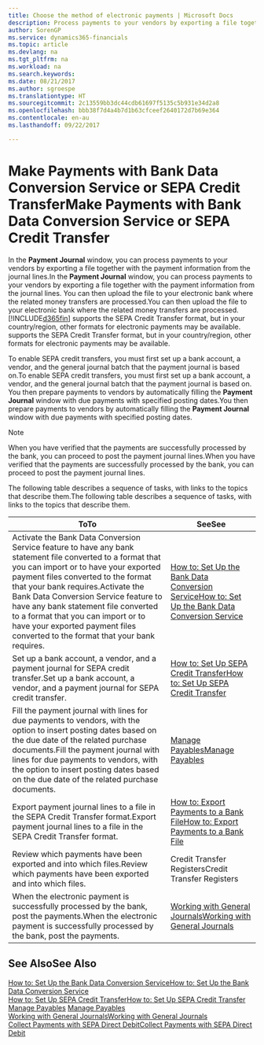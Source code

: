```yaml
---
title: Choose the method of electronic payments | Microsoft Docs
description: Process payments to your vendors by exporting a file together with the payment information from the journal lines.
author: SorenGP
ms.service: dynamics365-financials
ms.topic: article
ms.devlang: na
ms.tgt_pltfrm: na
ms.workload: na
ms.search.keywords: 
ms.date: 08/21/2017
ms.author: sgroespe
ms.translationtype: HT
ms.sourcegitcommit: 2c13559bb3dc44cdb61697f5135c5b931e34d2a8
ms.openlocfilehash: bbb38f7d4a4b7d1b63cfceef2640172d7b69e364
ms.contentlocale: en-au
ms.lasthandoff: 09/22/2017

---
```

# <a name="make-payments-with-bank-data-conversion-service-or-sepa-credit-transfer"></a><span data-ttu-id="52fee-103">Make Payments with Bank Data Conversion Service or SEPA Credit Transfer</span><span class="sxs-lookup"><span data-stu-id="52fee-103">Make Payments with Bank Data Conversion Service or SEPA Credit Transfer</span></span>
<span data-ttu-id="52fee-104">In the **Payment Journal** window, you can process payments to your vendors by exporting a file together with the payment information from the journal lines.</span><span class="sxs-lookup"><span data-stu-id="52fee-104">In the **Payment Journal** window, you can process payments to your vendors by exporting a file together with the payment information from the journal lines.</span></span> <span data-ttu-id="52fee-105">You can then upload the file to your electronic bank where the related money transfers are processed.</span><span class="sxs-lookup"><span data-stu-id="52fee-105">You can then upload the file to your electronic bank where the related money transfers are processed.</span></span> [!INCLUDE[d365fin](includes/d365fin_md.md)]<span data-ttu-id="52fee-106"> supports the SEPA Credit Transfer format, but in your country/region, other formats for electronic payments may be available.</span><span class="sxs-lookup"><span data-stu-id="52fee-106"> supports the SEPA Credit Transfer format, but in your country/region, other formats for electronic payments may be available.</span></span>   

 <span data-ttu-id="52fee-107">To enable SEPA credit transfers, you must first set up a bank account, a vendor, and the general journal batch that the payment journal is based on.</span><span class="sxs-lookup"><span data-stu-id="52fee-107">To enable SEPA credit transfers, you must first set up a bank account, a vendor, and the general journal batch that the payment journal is based on.</span></span> <span data-ttu-id="52fee-108">You then prepare payments to vendors by automatically filling the **Payment Journal** window with due payments with specified posting dates.</span><span class="sxs-lookup"><span data-stu-id="52fee-108">You then prepare payments to vendors by automatically filling the **Payment Journal** window with due payments with specified posting dates.</span></span>  

> [!NOTE]  
>  <span data-ttu-id="52fee-109">When you have verified that the payments are successfully processed by the bank, you can proceed to post the payment journal lines.</span><span class="sxs-lookup"><span data-stu-id="52fee-109">When you have verified that the payments are successfully processed by the bank, you can proceed to post the payment journal lines.</span></span>  

 <span data-ttu-id="52fee-110">The following table describes a sequence of tasks, with links to the topics that describe them.</span><span class="sxs-lookup"><span data-stu-id="52fee-110">The following table describes a sequence of tasks, with links to the topics that describe them.</span></span>   

|<span data-ttu-id="52fee-111">**To**</span><span class="sxs-lookup"><span data-stu-id="52fee-111">**To**</span></span>|<span data-ttu-id="52fee-112">**See**</span><span class="sxs-lookup"><span data-stu-id="52fee-112">**See**</span></span>|  
|------------|-------------|  
|<span data-ttu-id="52fee-113">Activate the Bank Data Conversion Service feature to have any bank statement file converted to a format that you can import or to have your exported payment files converted to the format that your bank requires.</span><span class="sxs-lookup"><span data-stu-id="52fee-113">Activate the Bank Data Conversion Service feature to have any bank statement file converted to a format that you can import or to have your exported payment files converted to the format that your bank requires.</span></span>|[<span data-ttu-id="52fee-114">How to: Set Up the Bank Data Conversion Service</span><span class="sxs-lookup"><span data-stu-id="52fee-114">How to: Set Up the Bank Data Conversion Service</span></span>](bank-how-setup-bank-statement-service.md)|  
|<span data-ttu-id="52fee-115">Set up a bank account, a vendor, and a payment journal for SEPA credit transfer.</span><span class="sxs-lookup"><span data-stu-id="52fee-115">Set up a bank account, a vendor, and a payment journal for SEPA credit transfer.</span></span>|[<span data-ttu-id="52fee-116">How to: Set Up SEPA Credit Transfer</span><span class="sxs-lookup"><span data-stu-id="52fee-116">How to: Set Up SEPA Credit Transfer</span></span>](finance-how-to-set-up-sepa-credit-transfer.md)|  
|<span data-ttu-id="52fee-117">Fill the payment journal with lines for due payments to vendors, with the option to insert posting dates based on the due date of the related purchase documents.</span><span class="sxs-lookup"><span data-stu-id="52fee-117">Fill the payment journal with lines for due payments to vendors, with the option to insert posting dates based on the due date of the related purchase documents.</span></span>|[<span data-ttu-id="52fee-118">Manage Payables</span><span class="sxs-lookup"><span data-stu-id="52fee-118">Manage Payables</span></span>](payables-manage-payables.md)|  
|<span data-ttu-id="52fee-119">Export payment journal lines to a file in the SEPA Credit Transfer format.</span><span class="sxs-lookup"><span data-stu-id="52fee-119">Export payment journal lines to a file in the SEPA Credit Transfer format.</span></span>|[<span data-ttu-id="52fee-120">How to: Export Payments to a Bank File</span><span class="sxs-lookup"><span data-stu-id="52fee-120">How to: Export Payments to a Bank File</span></span>](payables-how-export-payments-bank-file.md)|  
|<span data-ttu-id="52fee-121">Review which payments have been exported and into which files.</span><span class="sxs-lookup"><span data-stu-id="52fee-121">Review which payments have been exported and into which files.</span></span>|<span data-ttu-id="52fee-122">Credit Transfer Registers</span><span class="sxs-lookup"><span data-stu-id="52fee-122">Credit Transfer Registers</span></span>|  
|<span data-ttu-id="52fee-123">When the electronic payment is successfully processed by the bank, post the payments.</span><span class="sxs-lookup"><span data-stu-id="52fee-123">When the electronic payment is successfully processed by the bank, post the payments.</span></span>|[<span data-ttu-id="52fee-124">Working with General Journals</span><span class="sxs-lookup"><span data-stu-id="52fee-124">Working with General Journals</span></span>](ui-work-general-journals.md)|  

## <a name="see-also"></a><span data-ttu-id="52fee-125">See Also</span><span class="sxs-lookup"><span data-stu-id="52fee-125">See Also</span></span>  
[<span data-ttu-id="52fee-126">How to: Set Up the Bank Data Conversion Service</span><span class="sxs-lookup"><span data-stu-id="52fee-126">How to: Set Up the Bank Data Conversion Service</span></span>](bank-how-setup-bank-statement-service.md)  
[<span data-ttu-id="52fee-127">How to: Set Up SEPA Credit Transfer</span><span class="sxs-lookup"><span data-stu-id="52fee-127">How to: Set Up SEPA Credit Transfer</span></span>](finance-how-to-set-up-sepa-credit-transfer.md)  
<span data-ttu-id="52fee-128">[Manage Payables](payables-manage-payables.md) </span><span class="sxs-lookup"><span data-stu-id="52fee-128">[Manage Payables](payables-manage-payables.md) </span></span>  
[<span data-ttu-id="52fee-129">Working with General Journals</span><span class="sxs-lookup"><span data-stu-id="52fee-129">Working with General Journals</span></span>](ui-work-general-journals.md)  
[<span data-ttu-id="52fee-130">Collect Payments with SEPA Direct Debit</span><span class="sxs-lookup"><span data-stu-id="52fee-130">Collect Payments with SEPA Direct Debit</span></span>](finance-collect-payments-with-sepa-direct-debit.md)   

